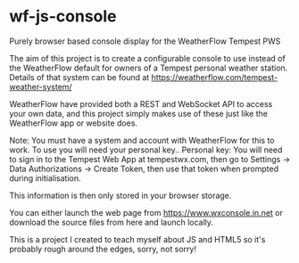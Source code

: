 # wf-js-console
Purely browser based console display for the WeatherFlow Tempest PWS

The aim of this project is to create a configurable console to use instead of the WeatherFlow default for owners of a Tempest personal weather station.
Details of that system can be found at https://weatherflow.com/tempest-weather-system/

WeatherFlow have provided both a REST and WebSocket API to access your own data, and this project simply makes use of these just like the WeatherFlow app or website does.

Note: You must have a system and account with WeatherFlow for this to work.
To use you will need your personal key..
Personal key: You will need to sign in to the Tempest Web App at tempestwx.com, then go to Settings -> Data Authorizations -> Create Token, then use that token when prompted during initialisation.

This information is then only stored in your browser storage.

You can either launch the web page from https://www.wxconsole.in.net or download the source files from here and launch locally.

This is a project I created to teach myself about JS and HTML5 so it's probably rough around the edges, sorry, not sorry!
